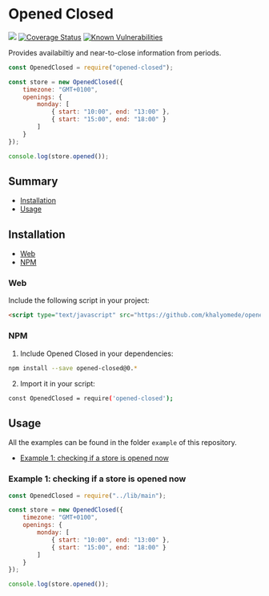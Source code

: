 # Opened Closed

![](https://img.shields.io/codeship/ca85c7c0-e8cc-0136-0c9e-7620f6fdb86b.svg)
[![Coverage Status](https://coveralls.io/repos/github/khalyomede/opened-closed/badge.svg?branch=master)](https://coveralls.io/github/khalyomede/opened-closed?branch=master)
[![Known Vulnerabilities](https://snyk.io/test/github/khalyomede/opened-closed/badge.svg?targetFile=package.json)](https://snyk.io/test/github/khalyomede/opened-closed?targetFile=package.json)

Provides availabiltiy and near-to-close information from periods.

```javascript
const OpenedClosed = require("opened-closed");

const store = new OpenedClosed({
	timezone: "GMT+0100",
	openings: {
		monday: [
			{ start: "10:00", end: "13:00" },
			{ start: "15:00", end: "18:00" }
		]
	}
});

console.log(store.opened());
```

## Summary

- [Installation](#installation)
- [Usage](#usage)

## Installation

- [Web](#web)
- [NPM](#npm)

### Web

Include the following script in your project:

```html
<script type="text/javascript" src="https://github.com/khalyomede/opened-closed/blob/master/dist/opened-closed.min.js"></script>
```

### NPM

1. Include Opened Closed in your dependencies:

```bash
npm install --save opened-closed@0.*
```

2. Import it in your script:

```bash
const OpenedClosed = require('opened-closed');
```

## Usage

All the examples can be found in the folder `example` of this repository.

- [Example 1: checking if a store is opened now](#example-1-checking-if-a-store-is-opened-now)

### Example 1: checking if a store is opened now

```javascript
const OpenedClosed = require("../lib/main");

const store = new OpenedClosed({
	timezone: "GMT+0100",
	openings: {
		monday: [
			{ start: "10:00", end: "13:00" },
			{ start: "15:00", end: "18:00" }
		]
	}
});

console.log(store.opened());
```